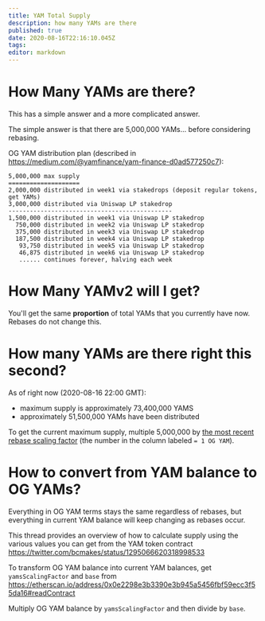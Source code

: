 ```yaml
---
title: YAM Total Supply
description: how many YAMs are there
published: true
date: 2020-08-16T22:16:10.045Z
tags: 
editor: markdown
---
```


# How Many YAMs are there?

This has a simple answer and a more complicated answer.

The simple answer is that there are 5,000,000 YAMs... before considering rebasing.

OG YAM distribution plan (described in https://medium.com/@yamfinance/yam-finance-d0ad577250c7):

```
5,000,000 max supply
====================
2,000,000 distributed in week1 via stakedrops (deposit regular tokens, get YAMs)
3,000,000 distributed via Uniswap LP stakedrop
----------------------------------------------
1,500,000 distributed in week1 via Uniswap LP stakedrop
  750,000 distributed in week2 via Uniswap LP stakedrop
  375,000 distributed in week3 via Uniswap LP stakedrop
  187,500 distributed in week4 via Uniswap LP stakedrop
   93,750 distributed in week5 via Uniswap LP stakedrop
   46,875 distributed in week6 via Uniswap LP stakedrop
   ...... continues forever, halving each week
```


# How Many YAMv2 will I get?

You'll get the same **proportion** of total YAMs that you currently have now.  Rebases do not change this.


# How many YAMs are there right this second?

As of right now (2020-08-16 22:00 GMT):
- maximum supply is approximately 73,400,000 YAMS
- approximately 51,500,000 YAMs have been distributed

To get the current maximum supply, multiple 5,000,000 by [the most recent rebase scaling factor](/rebase) (the number in the column labeled `= 1 OG YAM`).


# How to convert from YAM balance to OG YAMs?

Everything in OG YAM terms stays the same regardless of rebases, but everything in current YAM balance will keep changing as rebases occur.

This thread provides an overview of how to calculate supply using the various values you can get from the YAM token contract https://twitter.com/bcmakes/status/1295066620318998533

To transform OG YAM balance into current YAM balances, get `yamsScalingFactor` and `base` from https://etherscan.io/address/0x0e2298e3b3390e3b945a5456fbf59ecc3f55da16#readContract

Multiply OG YAM balance by `yamsScalingFactor` and then divide by `base`.
